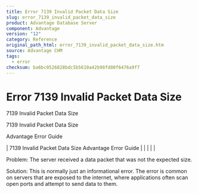 ```yaml
---
title: Error 7139 Invalid Packet Data Size
slug: error_7139_invalid_packet_data_size
product: Advantage Database Server
component: Advantage
version: "12"
category: Reference
original_path_html: error_7139_invalid_packet_data_size.htm
source: Advantage CHM
tags:
  - error
checksum: ba6bc0526828bdc5b5610a42b98fd80f6476a9f7
---
```


# Error 7139 Invalid Packet Data Size

7139 Invalid Packet Data Size

7139 Invalid Packet Data Size

Advantage Error Guide

| 7139 Invalid Packet Data Size  Advantage Error Guide |  |  |  |  |

Problem: The server received a data packet that was not the expected size.

Solution: This is normally just an informational error. The error is common on servers that are exposed to the internet, where applications often scan open ports and attempt to send data to them.
